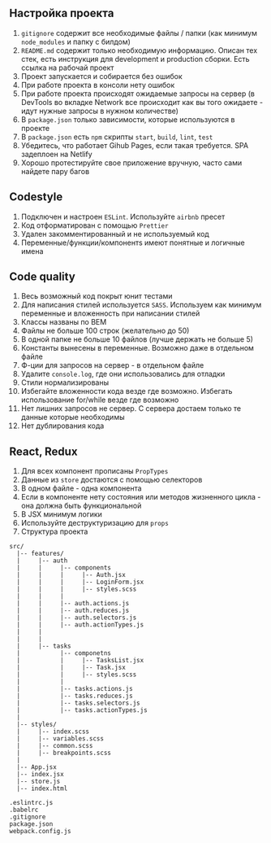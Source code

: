 ## Настройка проекта ##
1. `gitignore` содержит все необходимые файлы / папки (как минимум `node_modules` и папку с билдом)
2. `README.md` содержит только необходимую информацию. Описан тех стек, есть инструкция для development и production сборки. Есть ссылка на рабочай проект
3. Проект запускается и собирается без ошибок
4. При работе проекта в консоли нету ошибок
5. При работе проекта происходят ожидаемые запросы на сервер (в DevTools во вкладке Network все происходит как вы того ожидаете - идут нужные запросы в нужном количестве)
6. В `package.json` только зависимости, которые используются в проекте
7. В `package.json` есть `npm` скрипты `start`, `build`, `lint`, `test`
8. Убедитесь, что работает Gihub Pages, если такая требуется. SPA задеплоен на Netlify 
9. Хорошо протестируйте свое приложение вручную, часто сами найдете пару багов

## Codestyle ##
1. Подключен и настроен `ESLint`. Используйте `airbnb` пресет
2. Код отформатирован с помощью `Prettier`
3. Удален закомментированный и не используемый код
4. Переменные/функции/компонентs имеют понятные и логичные имена

## Code quality ##
1. Весь возможный код покрыт юнит тестами
2. Для написания стилей используется `SASS`. Используем как минимум переменные и вложенность при написании стилей
3. Классы названы по BEM
4. Файлы не больше 100 строк (желательно до 50)
5. В одной папке не больше 10 файлов (лучше держать не больше 5)
5. Константы вынесены в переменные. Возможно даже в отдельном файле
6. Ф-ции для запросов на сервер - в отдельном файле
7. Удалите `console.log`, где они использовались для отладки
8. Стили нормализированы
9. Избегайте вложенности кода везде где возможно. Избегать использование for/while везде где возможно
10. Нет лишних запросов не сервер. С сервера достаем только те данные которые необходимы
11. Нет дублирования кода

## React, Redux ##
1. Для всех компонент прописаны `PropTypes`
2. Данные из `store` достаются с помощью селекторов
3. В одном файле - одна компонента
4. Если в компоненте нету состояния или методов жизненного цикла - она должна быть функциональной
5. В JSX минимум логики
6. Используйте деструктуризацию для `props`
7. Структура проекта
```
src/
  |-- features/
  |     |-- auth
  |     |     |-- components
  |     |     |     |-- Auth.jsx
  |     |     |     |-- LoginForm.jsx
  |     |     |     |-- styles.scss
  |     |     |
  |     |     |-- auth.actions.js
  |     |     |-- auth.reduces.js
  |     |     |-- auth.selectors.js
  |     |     |-- auth.actionTypes.js
  |     |
  |     |
  |     |-- tasks
  |           |-- componetns
  |           |     |-- TasksList.jsx
  |           |     |-- Task.jsx
  |           |     |-- styles.scss
  |           |
  |           |-- tasks.actions.js
  |           |-- tasks.reduces.js
  |           |-- tasks.selectors.js
  |           |-- tasks.actionTypes.js
  |
  |-- styles/
  |     |-- index.scss
  |     |-- variables.scss
  |     |-- common.scss
  |     |-- breakpoints.scss
  |
  |-- App.jsx
  |-- index.jsx
  |-- store.js
  |-- index.html

.eslintrc.js
.babelrc
.gitignore
package.json
webpack.config.js
```
